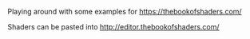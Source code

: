 Playing around with some examples for https://thebookofshaders.com/

Shaders can be pasted into http://editor.thebookofshaders.com/
